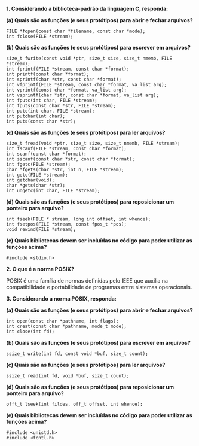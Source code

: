 **1. Considerando a biblioteca-padrão da linguagem C, responda:**

**(a) Quais são as funções (e seus protótipos) para abrir e fechar arquivos?**
```
FILE *fopen(const char *filename, const char *mode);
int fclose(FILE *stream);
```

**(b) Quais são as funções (e seus protótipos) para escrever em arquivos?**
```
size_t fwrite(const void *ptr, size_t size, size_t nmemb, FILE *stream);
int fprintf(FILE *stream, const char *format);
int printf(const char *format);
int sprintf(char *str, const char *format);
int vfprintf(FILE *stream, const char *format, va_list arg);
int vprintf(const char *format, va_list arg);
int vsprintf(char *str, const char *format, va_list arg);
int fputc(int char, FILE *stream);
int fputs(const char *str, FILE *stream);
int putc(int char, FILE *stream);
int putchar(int char);
int puts(const char *str);
```

**(c) Quais são as funções (e seus protótipos) para ler arquivos?**
```
size_t fread(void *ptr, size_t size, size_t nmemb, FILE *stream);
int fscanf(FILE *stream, const char *format);
int scanf(const char *format);
int sscanf(const char *str, const char *format);
int fgetc(FILE *stream);
char *fgets(char *str, int n, FILE *stream);
int getc(FILE *stream);
int getchar(void);
char *gets(char *str);
int ungetc(int char, FILE *stream);
```

**(d) Quais são as funções (e seus protótipos) para reposicionar um ponteiro para arquivo?**
```
int fseek(FILE * stream, long int offset, int whence);
int fsetpos(FILE *stream, const fpos_t *pos);
void rewind(FILE *stream);
```

**(e) Quais bibliotecas devem ser incluídas no código para poder utilizar as funções acima?**
```
#include <stdio.h>
```

**2. O que é a norma POSIX?**

POSIX é uma família de normas definidas pelo IEEE que auxilia na compatibilidade e portabilidade de programas entre sistemas operacionais.

**3. Considerando a norma POSIX, responda:**

**(a) Quais são as funções (e seus protótipos) para abrir e fechar arquivos?**
```
int open(const char *pathname, int flags);
int creat(const char *pathname, mode_t mode);
int close(int fd);
```

**(b) Quais são as funções (e seus protótipos) para escrever em arquivos?**
```
ssize_t write(int fd, const void *buf, size_t count);
```

**(c) Quais são as funções (e seus protótipos) para ler arquivos?**
```
ssize_t read(int fd, void *buf, size_t count);
```

**(d) Quais são as funções (e seus protótipos) para reposicionar um ponteiro para arquivo?**
```
offt_t lseek(int fildes, off_t offset, int whence);
```

**(e) Quais bibliotecas devem ser incluídas no código para poder utilizar as funções acima?**
```
#include <unistd.h>
#include <fcntl.h>
```
